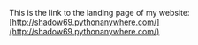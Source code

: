 This is the link to the landing page of my website: [http://shadow69.pythonanywhere.com/](http://shadow69.pythonanywhere.com/)

